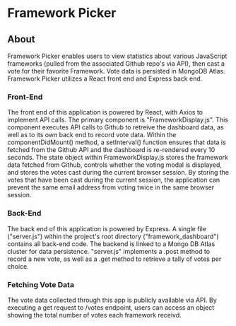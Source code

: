 

# Framework Picker

## About
Framework Picker enables users to view statistics about various JavaScript frameworks (pulled from the associated Github repo's via API), then cast a vote for their favorite Framework. 
Vote data is persisted in MongoDB Atlas. 
Framework Picker utilizes a React front end and Express back end.


### Front-End
The front end of this application is powered by React, with Axios to implement API calls.
The primary component is "FrameworkDisplay.js".
This component executes API calls to Github to retreive the dashboard data, as well as to its own back end to record vote data.
Within the componentDidMount() method, a setInterval() function ensures that data is fetched from the Github API and the dashboard is re-rendered every 10 seconds.
The state object within FrameworkDisplay.js stores the framework data fetched from Github, controls whether the voting modal is displayed, and stores the votes cast during the current browser session.
By storing the votes that have been cast during the current session, the application can prevent the same email address from voting twice in the same browser session.



### Back-End
The back end of this application is powered by Express.
A single file ("server.js") within the project's root directory ("framework_dashboard") contains all back-end code.
The backend is linked to a Mongo DB Atlas cluster for data persistence.
"server.js" implements a .post method to record a new vote, as well as a .get method to retrieve a tally of votes per choice.



### Fetching Vote Data
The vote data collected through this app is publicly available via API.
By executing a get request to /votes endpoint, users can access an object showing the total number of votes each framework receivd.
